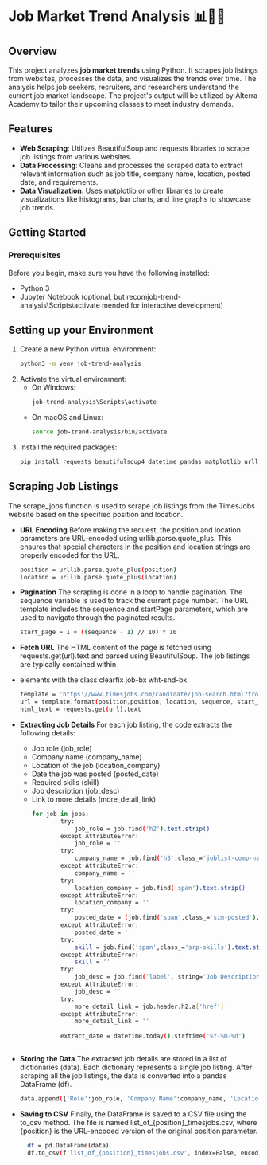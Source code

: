# Job Market Trend Analysis 📊🏢💡

## Overview
This project analyzes **job market trends** using Python. It scrapes job listings from websites, processes the data, and visualizes the trends over time. The analysis helps job seekers, recruiters, and researchers understand the current job market landscape. The project's output will be utilized by Alterra Academy to tailor their upcoming classes to meet industry demands.
## Features
* **Web Scraping**: Utilizes BeautifulSoup and requests libraries to scrape job listings from various websites.
* **Data Processing**: Cleans and processes the scraped data to extract relevant information such as job title, company name, location, posted date, and requirements.
* **Data Visualization**: Uses matplotlib or other libraries to create visualizations like histograms, bar charts, and line graphs to showcase job trends.

## Getting Started
### Prerequisites
Before you begin, make sure you have the following installed:
- Python 3
- Jupyter Notebook (optional, but recomjob-trend-analysis\Scripts\activate
mended for interactive development)

## Setting up your Environment
  1. Create a new Python virtual environment:
     ```bash
     python3 -m venv job-trend-analysis
  2. Activate the virtual environment:
     - On Windows:
       ```bash
       job-trend-analysis\Scripts\activate

     - On macOS and Linux:
       ```bash
       source job-trend-analysis/bin/activate

3.  Install the required packages:
    ```bash
    pip install requests beautifulsoup4 datetime pandas matplotlib urllib
## Scraping Job Listings
The scrape_jobs function is used to scrape job listings from the TimesJobs website based on the specified position and location.

* **URL Encoding**
Before making the request, the position and location parameters are URL-encoded using urllib.parse.quote_plus. This ensures that special characters in the position and location strings are properly encoded for the URL.
  ```bash
  position = urllib.parse.quote_plus(position)
  location = urllib.parse.quote_plus(location)
  
* **Pagination**
The scraping is done in a loop to handle pagination. The sequence variable is used to track the current page number. The URL template includes the sequence and startPage parameters, which are used to navigate through the paginated results.
  ```bash
  start_page = 1 + ((sequence - 1) // 10) * 10

* **Fetch URL**
  The HTML content of the page is fetched using requests.get(url).text and parsed using BeautifulSoup.
  The job listings are typically contained within <li> elements with the class clearfix job-bx wht-shd-bx.
  ```bash
  template = 'https://www.timesjobs.com/candidate/job-search.html?from=submit&luceneResultSize=100&txtKeywords=0DQT0{}0DQT0&postWeek=60&searchType=personalizedSearch&actualTxtKeywords {}&searchBy=0&rdoOperator=OR&txtLocation={}&pDate=I&sequence={}&startPage={}'
  url = template.format(position,position, location, sequence, start_page)
  html_text = requests.get(url).text
  
* **Extracting Job Details**
For each job listing, the code extracts the following details:

  - Job role (job_role)
  - Company name (company_name)
  - Location of the job (location_company)
  - Date the job was posted (posted_date)
  - Required skills (skill)
  - Job description (job_desc)
  - Link to more details (more_detail_link)
    ```bash
    for job in jobs:
            try:
                job_role = job.find('h2').text.strip()
            except AttributeError:
                job_role = ''
            try:
                company_name = job.find('h3',class_='joblist-comp-name').text.strip()
            except AttributeError:
                company_name = ''
            try:
                location_company = job.find('span').text.strip()
            except AttributeError:
                location_company = ''
            try:
                posted_date = (job.find('span',class_='sim-posted').span.text).split('Posted')[-1].strip()
            except AttributeError:
                posted_date = ''
            try:
                skill = job.find('span',class_='srp-skills').text.strip()
            except AttributeError:
                skill = ''
            try:
                job_desc = job.find('label', string='Job Description:').find_next_sibling('a').previous_sibling.strip()
            except AttributeError:
                job_desc = '' 
            try:
                more_detail_link = job.header.h2.a['href']
            except AttributeError:
                more_detail_link = ''
            
            extract_date = datetime.today().strftime('%Y-%m-%d')
            
    
* **Storing the Data**
The extracted job details are stored in a list of dictionaries (data). Each dictionary represents a single job listing. After scraping all the job listings, the data is converted into a pandas DataFrame (df).
  ```bash
  data.append({'Role':job_role, 'Company Name':company_name, 'Location':location_company, 'Posted Date':posted_date,'Extracted Date':extract_date,'Key Skill': skill,'Job Description':job_desc, 'More Detail':more_detail_link})
  
* **Saving to CSV**
Finally, the DataFrame is saved to a CSV file using the to_csv method. The file is named list_of_{position}_timesjobs.csv, where {position} is the URL-encoded version of the original position parameter.
  ```bash
    df = pd.DataFrame(data)
    df.to_csv(f'list_of_{position}_timesjobs.csv', index=False, encoding='utf-8')
